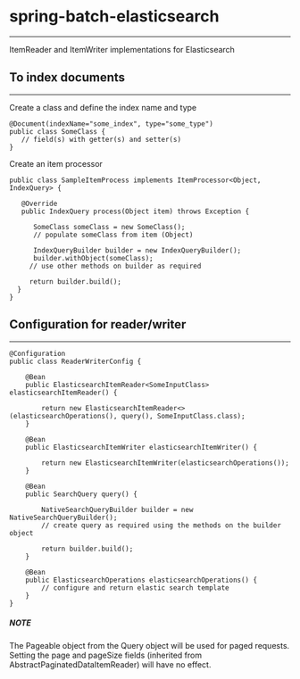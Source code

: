 # spring-batch-elasticsearch
--------------
ItemReader and ItemWriter implementations for Elasticsearch

## To index documents
--------------
Create a class and define the index name and type
```
@Document(indexName="some_index", type="some_type")
public class SomeClass {
   // field(s) with getter(s) and setter(s)
}
```

Create an item processor
```
public class SampleItemProcess implements ItemProcessor<Object, IndexQuery> {
 
   @Override
   public IndexQuery process(Object item) throws Exception {
             
      SomeClass someClass = new SomeClass();
      // populate someClass from item (Object)
             
      IndexQueryBuilder builder = new IndexQueryBuilder();
      builder.withObject(someClass);
     // use other methods on builder as required
             
     return builder.build();
  }
}
```

## Configuration for reader/writer
--------------
```
@Configuration
public class ReaderWriterConfig {

	@Bean
	public ElasticsearchItemReader<SomeInputClass> elasticsearchItemReader() {
	     
	    return new ElasticsearchItemReader<>(elasticsearchOperations(), query(), SomeInputClass.class);
	}
	
	@Bean
	public ElasticsearchItemWriter elasticsearchItemWriter() {
	     
	    return new ElasticsearchItemWriter(elasticsearchOperations());
	}
	 
	@Bean
	public SearchQuery query() {
	     
	    NativeSearchQueryBuilder builder = new NativeSearchQueryBuilder();
	    // create query as required using the methods on the builder object
	     
	    return builder.build();
	}
	 
	@Bean
	public ElasticsearchOperations elasticsearchOperations() {
	    // configure and return elastic search template 
	}
}
```

##### NOTE
The Pageable object from the Query object will be used for paged requests. Setting the page and pageSize fields (inherited from AbstractPaginatedDataItemReader) will have no effect.
